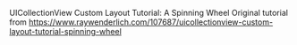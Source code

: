 UICollectionView Custom Layout Tutorial: A Spinning Wheel
Original tutorial from https://www.raywenderlich.com/107687/uicollectionview-custom-layout-tutorial-spinning-wheel
